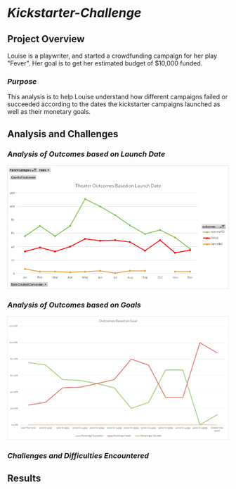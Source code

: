 # ***Kickstarter-Challenge***

## **Project Overview**

Louise is a playwriter, and started a crowdfunding campaign for her play "Fever". Her goal is to get her estimated budget of $10,000 funded. 

### *Purpose*

This analysis is to help Louise understand how different campaigns failed or succeeded according to the dates the kickstarter campaigns launched as well as their monetary goals.

## **Analysis and Challenges**

### *Analysis of Outcomes based on Launch Date*

![Theater Outcomes vs Launch Date](/Resources/Theater_Outcomes_vs_Launch.png)

### *Analysis of Outcomes based on Goals*

![Outcomes based on Goals](/Resources/Outcomes_vs_Goals.png)

### *Challenges and Difficulties Encountered*



## **Results**


